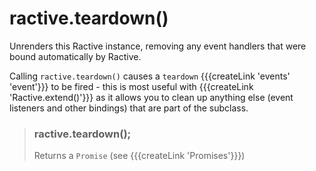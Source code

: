 # ractive.teardown()


Unrenders this Ractive instance, removing any event handlers that were bound automatically by Ractive.

Calling `ractive.teardown()` causes a `teardown` {{{createLink 'events' 'event'}}} to be fired - this is most useful with {{{createLink 'Ractive.extend()'}}} as it allows you to clean up anything else (event listeners and other bindings) that are part of the subclass.


> ### ractive.teardown();
> Returns a `Promise` (see {{{createLink 'Promises'}}})
